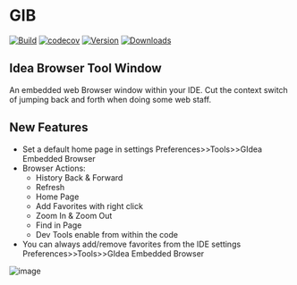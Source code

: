 # GIB

[![Build](https://github.com/edgafner/GIdeaBrowser/actions/workflows/build.yml/badge.svg?branch=main)](https://github.com/edgafner/GIdeaBrowser/actions/workflows/build.yml)
[![codecov](https://codecov.io/github/edgafner/GIdeaBrowser/branch/main/graph/badge.svg?token=FNLVYK2SJY)](https://codecov.io/github/edgafner/GIdeaBrowser)
[![Version](https://img.shields.io/jetbrains/plugin/v/14458-gideabrowser.svg)](https://plugins.jetbrains.com/plugin/14458-gideabrowser)
[![Downloads](https://img.shields.io/jetbrains/plugin/d/14458-gideabrowser.svg)](https://plugins.jetbrains.com/plugin/14458-gideabrowser)

## Idea Browser Tool Window

<!-- Plugin description -->
An embedded web Browser window within your IDE. Cut the context switch of jumping back and forth when doing some web staff.
 
<!-- Plugin description end -->

## New Features

 - Set a default home page in settings Preferences>>Tools>>GIdea Embedded Browser
 - Browser Actions: 
   - History Back & Forward
   - Refresh 
   - Home Page
   - Add Favorites with right click 
   - Zoom In & Zoom Out 
   - Find in Page
   - Dev Tools enable from within the code
 - You can always add/remove favorites from the IDE settings Preferences>>Tools>>GIdea Embedded Browser 


![image](https://user-images.githubusercontent.com/3816566/125175403-8411af80-e1d4-11eb-84c4-69710a02c840.png)






 
